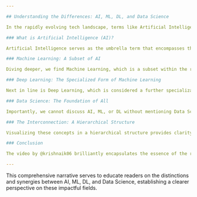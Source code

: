 ```yaml
---

## Understanding the Differences: AI, ML, DL, and Data Science

In the rapidly evolving tech landscape, terms like Artificial Intelligence (AI), Machine Learning (ML), Deep Learning (DL), and Data Science are often thrown around. While these concepts are interconnected, they each have unique definitions and applications that are essential for grasping the nuances of modern technology. In this blog post, we’ll break down these terms, illuminating their distinctions and relationships based on the insights gleaned from the informative video by @krishnaik06.

### What is Artificial Intelligence (AI)?

Artificial Intelligence serves as the umbrella term that encompasses the broader ambition of creating machines capable of performing tasks that typically require human intelligence. These tasks can range from understanding natural language and recognizing patterns to making decisions and solving complex problems. AI aims to replicate cognitive functions and enhance them through various technologies, making it a cornerstone of modern technology.

### Machine Learning: A Subset of AI

Diving deeper, we find Machine Learning, which is a subset within the realm of AI. It specifically focuses on algorithms and statistical models that enable computers to learn from and make predictions or decisions based on data. Unlike traditional programming methods that require explicit instructions for every task, ML systems improve their performance over time by learning from input data. This ability to adapt makes ML a vital component for developing smart applications and systems.

### Deep Learning: The Specialized Form of Machine Learning

Next in line is Deep Learning, which is considered a further specialization of Machine Learning. Deep Learning employs intricate neural networks with multiple layers to process various types of data effectively. This methodology shines particularly in image recognition, natural language processing, and other tasks that involve vast datasets. The power of Deep Learning lies in its capacity to analyze complex data structures, leading to significant advancements in technology.

### Data Science: The Foundation of All 

Importantly, we cannot discuss AI, ML, or DL without mentioning Data Science, the underlying discipline that provides the necessary data to train and evaluate these technologies. Data Science encapsulates principles from statistics, computer science, and domain expertise and serves as the backbone that supports the development and functionality of AI technologies. It ensures that vast amounts of data are harnessed, curated, and utilized efficiently to create intelligent applications.

### The Interconnection: A Hierarchical Structure

Visualizing these concepts in a hierarchical structure provides clarity—AI sits at the top as the broad field, followed by Machine Learning, which further includes Deep Learning. Data Science underpins all these domains, supplying essential data that drives the learning curve and development of various AI-driven applications.

### Conclusion

The video by @krishnaik06 brilliantly encapsulates the essence of the relationship between AI, ML, DL, and Data Science. Each discipline plays a critical role in advancing technological solutions that shape our data-driven world. By demystifying these concepts, viewers gain a solid understanding of how they interrelate and contribute to the overarching quest of intelligent systems. Whether you are a budding tech enthusiast or an established professional, grasping these foundational elements will empower you to navigate the complexities of modern technology more effectively.

--- 
```


This comprehensive narrative serves to educate readers on the distinctions and synergies between AI, ML, DL, and Data Science, establishing a clearer perspective on these impactful fields.